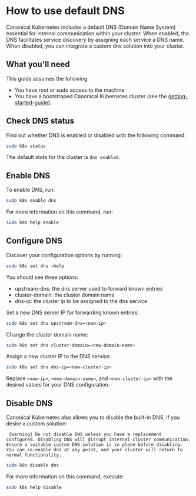 # How to use default DNS

Canonical Kubernetes includes a default DNS (Domain Name System) essential for internal communication within your cluster. 
When enabled, the DNS facilitates service discovery by assigning each service a DNS name. 
When disabled, you can integrate a custom dns solution into your cluster.


## What you'll need

This guide assumes the following:

- You have root or sudo access to the machine
- You have a bootstraped Canonical Kubernetes cluster (see the [getting-started-guide]).

## Check DNS status

Find out whether DNS is enabled or disabled with the following command:

```bash
sudo k8s status
```

The default state for the cluster is `dns enabled`.

## Enable DNS
To enable DNS, run:

```bash
sudo k8s enable dns
```

For more information on this command, run:

```bash
sudo k8s help enable
```

## Configure DNS
Discover your configuration options by running:
```bash
sudo k8s set dns –help
```
You should see three options:
- upstream-dns: the dns server used to forward known entries
- cluster-domain: the cluster domain name
- dns-ip: the cluster ip to be assigned to the dns service

Set a new DNS server IP for forwarding known entries:
```bash
sudo k8s set dns upstream-dns=<new-ip>
```
Change the cluster domain name:
```bash
sudo k8s set dns cluster-domain=<new-domain-name>
```
Assign a new cluster IP to the DNS service.
```bash
sudo k8s set dns dns-ip=<new-cluster-ip>
```
Replace `<new-ip>`, `<new-domain-name>`, and `<new-cluster-ip>` with the desired values for your DNS configuration.

## Disable DNS

Canonical Kubernetes also allows you to disable the built-in DNS, 
if you desire a custom solution:

``` {warning} Do not disable DNS unless you have a replacement configured. Disabling DNS will disrupt internal cluster communication. Ensure a suitable custom DNS solution is in place before disabling. You can re-enable dns at any point, and your cluster will return to normal functionality.```

```bash
sudo k8s disable dns
```

For more information on this command, execute:

```bash
sudo k8s help disable
```

<!-- LINKS -->

[getting-started-guide]: ../../../tutorial/getting-started

